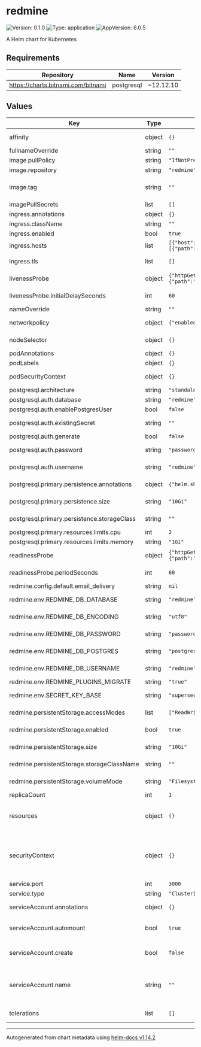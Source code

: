 # redmine

![Version: 0.1.0](https://img.shields.io/badge/Version-0.1.0-informational?style=flat-square) ![Type: application](https://img.shields.io/badge/Type-application-informational?style=flat-square) ![AppVersion: 6.0.5](https://img.shields.io/badge/AppVersion-6.0.5-informational?style=flat-square)

A Helm chart for Kubernetes

## Requirements

| Repository | Name | Version |
|------------|------|---------|
| https://charts.bitnami.com/bitnami | postgresql | ~12.12.10 |

## Values

| Key | Type | Default | Description |
|-----|------|---------|-------------|
| affinity | object | `{}` | Affinity for pod assignment |
| fullnameOverride | string | `""` | Override the full name |
| image.pullPolicy | string | `"IfNotPresent"` | Image pull policy |
| image.repository | string | `"redmine"` | Image repository |
| image.tag | string | `""` | Overrides the image tag whose default is the chart appVersion. |
| imagePullSecrets | list | `[]` | Image pull secrets |
| ingress.annotations | object | `{}` | Ingress annotations |
| ingress.className | string | `""` | Ingress class name |
| ingress.enabled | bool | `true` | Enable ingress |
| ingress.hosts | list | `[{"host":"redmine.chart-example.local","paths":[{"path":"/","pathType":"Prefix"}]}]` | Ingress hosts |
| ingress.tls | list | `[]` | Ingress TLS configuration |
| livenessProbe | object | `{"httpGet":{"path":"/","port":"http"},"initialDelaySeconds":60}` | Liveness probe configuration |
| livenessProbe.initialDelaySeconds | int | `60` | Initial delay seconds for liveness probe |
| nameOverride | string | `""` | Override the chart name |
| networkpolicy | object | `{"enabled":false}` | If enabled, will limit redmine network access |
| nodeSelector | object | `{}` | Node selector for pod assignment |
| podAnnotations | object | `{}` | Annotations for the pod |
| podLabels | object | `{}` | Labels for the pod |
| podSecurityContext | object | `{}` | Pod security context e.g. fsGroup: 2000 |
| postgresql.architecture | string | `"standalone"` | PostgreSQL architecture |
| postgresql.auth.database | string | `"redmine"` | Database name |
| postgresql.auth.enablePostgresUser | bool | `false` | Enable postgres user |
| postgresql.auth.existingSecret | string | `""` | Existing secret for database credentials |
| postgresql.auth.generate | bool | `false` | Generate password |
| postgresql.auth.password | string | `"password"` | Password for database access |
| postgresql.auth.username | string | `"redmine"` | Username for database access |
| postgresql.primary.persistence.annotations | object | `{"helm.sh/resource-policy":"keep"}` | Annotations for persistent volume |
| postgresql.primary.persistence.size | string | `"10Gi"` | Size of the persistent volume |
| postgresql.primary.persistence.storageClass | string | `""` | Storage class for persistent volume |
| postgresql.primary.resources.limits.cpu | int | `2` |  |
| postgresql.primary.resources.limits.memory | string | `"1Gi"` |  |
| readinessProbe | object | `{"httpGet":{"path":"/","port":"http"},"periodSeconds":60}` | Readiness probe configuration |
| readinessProbe.periodSeconds | int | `60` | Period seconds for readiness probe |
| redmine.config.default.email_delivery | string | `nil` |  |
| redmine.env.REDMINE_DB_DATABASE | string | `"redmine"` | PostgreSQL database name |
| redmine.env.REDMINE_DB_ENCODING | string | `"utf8"` | PostgreSQL database encoding |
| redmine.env.REDMINE_DB_PASSWORD | string | `"password"` | PostgreSQL database password |
| redmine.env.REDMINE_DB_POSTGRES | string | `"postgres"` | PostgreSQL database host |
| redmine.env.REDMINE_DB_USERNAME | string | `"redmine"` | PostgreSQL database username |
| redmine.env.REDMINE_PLUGINS_MIGRATE | string | `"true"` | Migrate Redmine plugins |
| redmine.env.SECRET_KEY_BASE | string | `"supersecretkey"` | Secret key base for Redmine |
| redmine.persistentStorage.accessModes | list | `["ReadWriteOnce"]` | Access modes for persistent volume |
| redmine.persistentStorage.enabled | bool | `true` | Enable persistent storage |
| redmine.persistentStorage.size | string | `"10Gi"` | Size of the persistent volume |
| redmine.persistentStorage.storageClassName | string | `""` | Storage class name for persistent volume |
| redmine.persistentStorage.volumeMode | string | `"Filesystem"` | Volume mode for persistent volume |
| replicaCount | int | `1` | Number of replicas |
| resources | object | `{}` | Resource requests and limits e.g. limits:   cpu: 4   memory: 4Gi requests:   cpu: 1   memory: 1Gi |
| securityContext | object | `{}` | Container security context e.g. capabilities:   drop:   - ALL readOnlyRootFilesystem: true runAsNonRoot: true runAsUser: 1000 |
| service.port | int | `3000` | Service port |
| service.type | string | `"ClusterIP"` | Service type |
| serviceAccount.annotations | object | `{}` | Annotations to add to the service account |
| serviceAccount.automount | bool | `true` | Automatically mount a ServiceAccount's API credentials? |
| serviceAccount.create | bool | `false` | Specifies whether a service account should be created |
| serviceAccount.name | string | `""` | The name of the service account to use. If not set and create is true, a name is generated using the fullname template |
| tolerations | list | `[]` | Tolerations for pod assignment |

----------------------------------------------
Autogenerated from chart metadata using [helm-docs v1.14.2](https://github.com/norwoodj/helm-docs/releases/v1.14.2)
